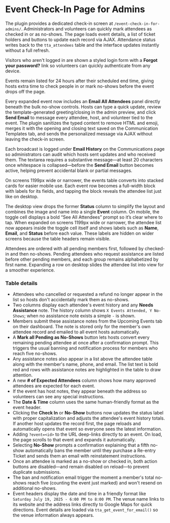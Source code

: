 # Event Check-In Page for Admins

The plugin provides a dedicated check-in screen at `/event-check-in-for-admins/`.
Administrators and volunteers can quickly mark attendees as checked in or as
no-shows. The page loads event details, a list of ticket holders and buttons to
update each record via AJAX. Attendance status writes back to the
`tta_attendees` table and the interface updates instantly without a full refresh.

Visitors who aren't logged in are shown a styled login form with a **Forgot your
password?** link so volunteers can quickly authenticate from any device.

Events remain listed for 24 hours after their scheduled end time, giving hosts
extra time to check people in or mark no-shows before the event drops off the
page.

Every expanded event now includes an **Email All Attendees** panel directly
beneath the bulk no-show controls. Hosts can type a quick update, review the
template-generated greeting/closing in the admin preview, and click **Send
Email** to message every attendee, host, and volunteer tied to the event. The
plugin sanitizes the typed content to remove HTML and emoji, merges it with the
opening and closing text saved on the Communication Templates tab, and sends the
personalized message via AJAX without leaving the check-in screen.

Each broadcast is logged under **Email History** on the Communications page so
administrators can audit which hosts sent updates and who received them. The
textarea requires a substantive message—at least 20 characters once whitespace
is collapsed—before the **Send Email** button becomes active, helping prevent
accidental blank or partial messages.

On screens 1199px wide or narrower, the events table converts into stacked
cards for easier mobile use. Each event row becomes a full-width block with
labels for its fields, and tapping the block reveals the attendee list just like
on desktop.

The desktop view drops the former **Status** column to simplify the layout and
combines the image and name into a single **Event** column. On mobile, the
toggle cell displays a bold “See All Attendees” prompt so it’s clear where to
tap. When expanded on screens 1199px wide or narrower, the attendee list now
appears inside the toggle cell itself and shows labels such as **Name**,
**Email**, and **Status** before each value. These labels are hidden on wider
screens because the table headers remain visible.

Attendees are ordered with all pending members first, followed by checked-in
and then no-shows. Pending attendees who request assistance are listed before
other pending members, and each group remains alphabetized by first name.
Expanding a row on desktop slides the attendee list into view for a smoother
experience.

### Table details

- Attendees who cancelled or requested a refund no longer appear in the list so
  hosts don't accidentally mark them as no-shows.
- Two columns display each attendee's event history and any **Needs Assistance** note. The history column shows `X Events Attended, Y No-Shows`; when no assistance note exists a simple `-` is shown.
- Members submit these assistance notes from the Upcoming Events tab on their dashboard. The note is stored only for the member's own attendee record and emailed to all event hosts automatically.
- A **Mark all Pending as No-Shows** button lets hosts convert every remaining
  pending attendee at once after a confirmation prompt. This triggers the usual
  banning and notification process for members who reach five no-shows.
- Any assistance notes also appear in a list above the attendee table along
  with the member's name, phone, and email. The list text is bold red and rows
  with assistance notes are highlighted in the table to draw attention.
- A new **# of Expected Attendees** column shows how many approved attendees are expected for each event.
- If the event has host notes, they appear beneath the address so volunteers can see any special instructions.
- The **Date & Time** column uses the same human-friendly format as the event header.
- Clicking the **Check In** or **No-Show** buttons now updates the status label with proper capitalization and adjusts the
  attendee's event history totals. If another host updates the record first, the page reloads and automatically opens that event so everyone sees the latest information.
- Adding `?event=<id>` to the URL deep-links directly to an event. On load, the page scrolls to that event and expands it automatically.
- Selecting **No-Show** prompts a confirmation explaining that a fifth no-show automatically bans the member until they purchase a Re-entry Ticket and sends them an email with reinstatement instructions.
- Once an attendee is marked as a no-show or checked in, both action buttons are disabled—and remain disabled on reload—to prevent duplicate submissions.
- The ban and notification email trigger the moment a member's total no-shows reach five (counting the event just marked) and won't resend on additional no-shows.
- Event headers display the date and time in a friendly format like `Saturday July 19, 2025 - 6:00 PM to 8:00 PM`. The venue name links to its website and the address links directly to Google Maps for quick directions. Event details are loaded via `tta_get_event_for_email()` so the venue information always appears.
